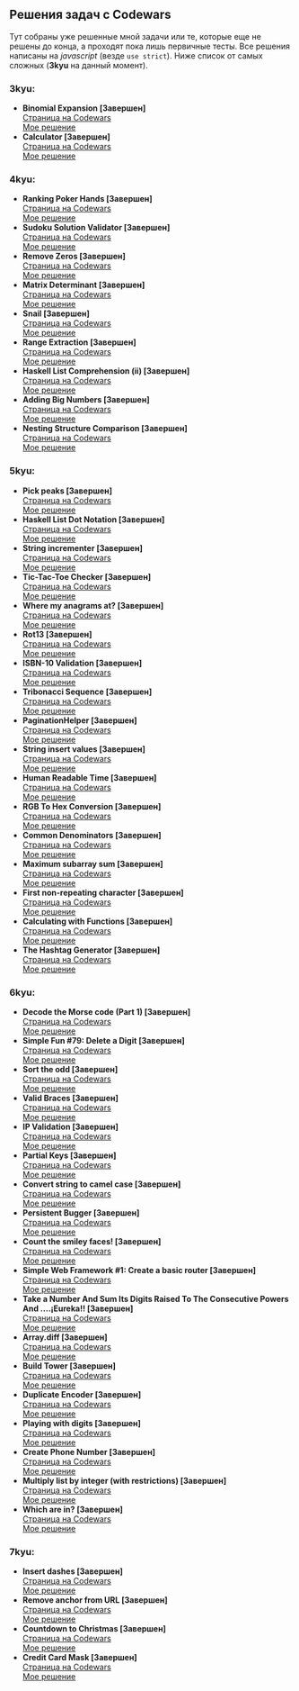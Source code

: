 ## Решения задач с Codewars

Тут собраны уже решенные мной задачи или те, которые еще не решены до конца, а проходят пока лишь первичные тесты.
Все решения написаны на *javascript* (везде `use strict`). Ниже список от самых сложных (**3kyu** на данный момент).

### 3kyu:
  * **Binomial Expansion [Завершен]**<br>
   [Страница на Codewars](https://www.codewars.com/kata/540d0fdd3b6532e5c3000b5b)<br>
   [Мое решение](https://github.com/theeeita/Codewars-solutions/blob/master/completed/3kyu/BinomialExpansion.js)<br>
  * **Calculator [Завершен]**<br>
   [Страница на Codewars](https://www.codewars.com/kata/5235c913397cbf2508000048)<br>
   [Мое решение](https://github.com/theeeita/Codewars-solutions/blob/master/completed/3kyu/Calculator.js)<br>
  
### 4kyu:
 * **Ranking Poker Hands [Завершен]**<br>
   [Страница на Codewars](https://www.codewars.com/kata/5739174624fc28e188000465)<br>
   [Мое решение](https://github.com/theeeita/Codewars-solutions/blob/master/completed/4kyu/RankingPokerHands.js)<br>
 * **Sudoku Solution Validator [Завершен]**<br>
   [Страница на Codewars](https://www.codewars.com/kata/529bf0e9bdf7657179000008)<br>
   [Мое решение](https://github.com/theeeita/Codewars-solutions/blob/master/completed/4kyu/sudokuValidation.js)<br>
 * **Remove Zeros [Завершен]**<br>
   [Страница на Codewars](https://www.codewars.com/kata/52aae14aa7fd03d57400058f)<br>
   [Мое решение](https://github.com/theeeita/Codewars-solutions/blob/master/completed/4kyu/removeZeros.js)<br>
 * **Matrix Determinant [Завершен]**<br>
   [Страница на Codewars](https://www.codewars.com/kata/52a382ee44408cea2500074c)<br>
   [Мое решение](https://github.com/theeeita/Codewars-solutions/blob/master/completed/4kyu/matrixDeterminant.js)<br>
 * **Snail [Завершен]**<br>
   [Страница на Codewars](https://www.codewars.com/kata/521c2db8ddc89b9b7a0000c1)<br>
   [Мое решение](https://github.com/theeeita/Codewars-solutions/blob/master/completed/4kyu/snail.js)<br>
 * **Range Extraction [Завершен]**<br>
   [Страница на Codewars](https://www.codewars.com/kata/51ba717bb08c1cd60f00002f)<br>
   [Мое решение](https://github.com/theeeita/Codewars-solutions/blob/master/completed/4kyu/rangeExtraction.js)<br>
 * **Haskell List Comprehension (ii) [Завершен]**<br>
   [Страница на Codewars](https://www.codewars.com/kata/53c8bcb1689f84238c000661)<br>
   [Мое решение](https://github.com/theeeita/Codewars-solutions/blob/master/completed/4kyu/HaskellListComprehension2.js)<br>
 * **Adding Big Numbers [Завершен]**<br>
   [Страница на Codewars](https://www.codewars.com/kata/525f4206b73515bffb000b21)<br>
   [Мое решение](https://github.com/theeeita/Codewars-solutions/blob/master/completed/4kyu/addingBigNumbers.js)<br>
 * **Nesting Structure Comparison [Завершен]**<br>
   [Страница на Codewars](https://www.codewars.com/kata/520446778469526ec0000001)<br>
   [Мое решение](https://github.com/theeeita/Codewars-solutions/blob/master/completed/4kyu/nestingStructure.js)<br>
   
### 5kyu:
 * **Pick peaks [Завершен]**<br>
  [Страница на Codewars](https://www.codewars.com/kata/5279f6fe5ab7f447890006a7)<br>
  [Мое решение](https://github.com/theeeita/Codewars-solutions/blob/master/completed/5kyu/pickPeaks.js)<br>
 * **Haskell List Dot Notation [Завершен]**<br>
  [Страница на Codewars](https://www.codewars.com/kata/53c8b29750fe70e4a2000610)<br>
  [Мое решение](https://github.com/theeeita/Codewars-solutions/blob/master/completed/5kyu/HaskellListDotNotation.js)<br>
 * **String incrementer [Завершен]**<br>
  [Страница на Codewars](https://www.codewars.com/kata/54a91a4883a7de5d7800009c)<br>
  [Мое решение](https://github.com/theeeita/Codewars-solutions/blob/master/completed/5kyu/incrementString.js)<br>
 * **Tic-Tac-Toe Checker [Завершен]**<br>
  [Страница на Codewars](https://www.codewars.com/kata/525caa5c1bf619d28c000335)<br>
  [Мое решение](https://github.com/theeeita/Codewars-solutions/blob/master/completed/5kyu/TicTacToeCheker.js)<br>
 * **Where my anagrams at? [Завершен]**<br>
  [Страница на Codewars](https://www.codewars.com/kata/523a86aa4230ebb5420001e1)<br>
  [Мое решение](https://github.com/theeeita/Codewars-solutions/blob/master/completed/5kyu/WhereMyAnagramasat.js)<br>
 * **Rot13 [Завершен]**<br>
  [Страница на Codewars](https://www.codewars.com/kata/530e15517bc88ac656000716)<br>
  [Мое решение](https://github.com/theeeita/Codewars-solutions/blob/master/completed/5kyu/rot13.js)<br>
* **ISBN-10 Validation [Завершен]**<br>
  [Страница на Codewars](https://www.codewars.com/kata/51fc12de24a9d8cb0e000001)<br>
  [Мое решение](https://github.com/theeeita/Codewars-solutions/blob/master/completed/5kyu/ISBN-10_Validation.js)<br>
 * **Tribonacci Sequence [Завершен]**<br>
  [Страница на Codewars](https://www.codewars.com/kata/556deca17c58da83c00002db)<br>
  [Мое решение](https://github.com/theeeita/Codewars-solutions/blob/master/completed/5kyu/Tribonacci.js)<br>
 * **PaginationHelper [Завершен]**<br>
  [Страница на Codewars](https://www.codewars.com/kata/515bb423de843ea99400000a)<br>
  [Мое решение](https://github.com/theeeita/Codewars-solutions/blob/master/completed/5kyu/PaginationHelper.js)<br>
 * **String insert values [Завершен]**<br>
  [Страница на Codewars](https://www.codewars.com/kata/529b54d9aba78c924d00088e)<br>
  [Мое решение](https://github.com/theeeita/Codewars-solutions/blob/master/completed/5kyu/StringInsertValues.js)<br>
 * **Human Readable Time [Завершен]**<br>
  [Страница на Codewars](https://www.codewars.com/kata/52685f7382004e774f0001f7)<br>
  [Мое решение](https://github.com/theeeita/Codewars-solutions/blob/master/completed/5kyu/humanReadableTime.js)<br>
* **RGB To Hex Conversion [Завершен]**<br>
  [Страница на Codewars](https://www.codewars.com/kata/513e08acc600c94f01000001/)<br>
  [Мое решение](https://github.com/theeeita/Codewars-solutions/blob/master/completed/5kyu/RGB_toHexConversion.js)<br>
* **Common Denominators [Завершен]**<br>
  [Страница на Codewars](https://www.codewars.com/kata/54d7660d2daf68c619000d95)<br>
  [Мое решение](https://github.com/theeeita/Codewars-solutions/blob/master/completed/5kyu/CommonDenominators.js)<br>
* **Maximum subarray sum [Завершен]**<br>
  [Страница на Codewars](https://www.codewars.com/kata/54521e9ec8e60bc4de000d6c)<br>
  [Мое решение](https://github.com/theeeita/Codewars-solutions/blob/master/completed/5kyu/maxSequence.js)<br>
* **First non-repeating character [Завершен]**<br>
  [Страница на Codewars](https://www.codewars.com/kata/52bc74d4ac05d0945d00054e)<br>
  [Мое решение](https://github.com/theeeita/Codewars-solutions/blob/master/completed/5kyu/firstNonRepeatingLetter.js)<br>
* **Calculating with Functions [Завершен]**<br>
  [Страница на Codewars](https://www.codewars.com/kata/525f3eda17c7cd9f9e000b39)<br>
  [Мое решение](https://github.com/theeeita/Codewars-solutions/blob/master/completed/5kyu/CalculatingWithFunctions.js)<br>
* **The Hashtag Generator [Завершен]**<br>
  [Страница на Codewars](https://www.codewars.com/kata/52449b062fb80683ec000024)<br>
  [Мое решение](https://github.com/theeeita/Codewars-solutions/blob/master/completed/5kyu/generateHashtag.js)<br>
  
### 6kyu:
* **Decode the Morse code (Part 1) [Завершен]**<br>
  [Страница на Codewars](https://www.codewars.com/kata/54b724efac3d5402db00065e)<br>
  [Мое решение](https://github.com/theeeita/Codewars-solutions/blob/master/completed/6kyu/docodeTheMorse.js)<br>
* **Simple Fun #79: Delete a Digit [Завершен]**<br>
  [Страница на Codewars](https://www.codewars.com/kata/5894318275f2c75695000146)<br>
  [Мое решение](https://github.com/theeeita/Codewars-solutions/blob/master/completed/6kyu/simpleFun79DeleteDigit.js)<br>
* **Sort the odd [Завершен]**<br>
  [Страница на Codewars](https://www.codewars.com/kata/578aa45ee9fd15ff4600090d/)<br>
  [Мое решение](https://github.com/theeeita/Codewars-solutions/blob/master/completed/6kyu/sortTheOdd.js)<br>
* **Valid Braces [Завершен]**<br>
  [Страница на Codewars](https://www.codewars.com/kata/5277c8a221e209d3f6000b56)<br>
  [Мое решение](https://github.com/theeeita/Codewars-solutions/blob/master/completed/6kyu/validBraces.js)<br>
* **IP Validation [Завершен]**<br>
  [Страница на Codewars](https://www.codewars.com/kata/515decfd9dcfc23bb6000006)<br>
  [Мое решение](https://github.com/theeeita/Codewars-solutions/blob/master/completed/6kyu/isValidIP.js)<br>
* **Partial Keys [Завершен]**<br>
  [Страница на Codewars](https://www.codewars.com/kata/5e602796017122002e5bc2ed)<br>
  [Мое решение](https://github.com/theeeita/Codewars-solutions/blob/master/completed/6kyu/partialKeys.js)<br>
* **Convert string to camel case [Завершен]**<br>
  [Страница на Codewars](https://www.codewars.com/kata/517abf86da9663f1d2000003)<br>
  [Мое решение](https://github.com/theeeita/Codewars-solutions/blob/master/completed/6kyu/convertStringToCamelCase.js)<br>
* **Persistent Bugger [Завершен]**<br>
  [Страница на Codewars](https://www.codewars.com/kata/55bf01e5a717a0d57e0000ec)<br>
  [Мое решение](https://github.com/theeeita/Codewars-solutions/blob/master/completed/6kyu/PersistentBugger.js)<br>
* **Count the smiley faces! [Завершен]**<br>
  [Страница на Codewars](https://www.codewars.com/kata/583203e6eb35d7980400002a)<br>
  [Мое решение](https://github.com/theeeita/Codewars-solutions/blob/master/completed/6kyu/countSmileyFaces.js)<br>
* **Simple Web Framework #1: Create a basic router [Завершен]**<br>
  [Страница на Codewars](https://www.codewars.com/kata/588a00ad70720f2cd9000005)<br>
  [Мое решение](https://github.com/theeeita/Codewars-solutions/blob/master/completed/6kyu/simpleWebFramework.js)<br>
* **Take a Number And Sum Its Digits Raised To The Consecutive Powers And ....¡Eureka!! [Завершен]**<br>
  [Страница на Codewars](https://www.codewars.com/kata/5626b561280a42ecc50000d1)<br>
  [Мое решение](https://github.com/theeeita/Codewars-solutions/blob/master/completed/6kyu/simDigPow.js)<br>
* **Array.diff [Завершен]**<br>
  [Страница на Codewars](https://www.codewars.com/kata/523f5d21c841566fde000009)<br>
  [Мое решение](https://github.com/theeeita/Codewars-solutions/blob/master/completed/6kyu/arrayDiff.js)<br>
* **Build Tower [Завершен]**<br>
  [Страница на Codewars](https://www.codewars.com/kata/576757b1df89ecf5bd00073b)<br>
  [Мое решение](https://github.com/theeeita/Codewars-solutions/blob/master/completed/6kyu/towerBuilder.js)<br>
* **Duplicate Encoder [Завершен]**<br>
  [Страница на Codewars](https://www.codewars.com/kata/54b42f9314d9229fd6000d9c)<br>
  [Мое решение](https://github.com/theeeita/Codewars-solutions/blob/master/completed/6kyu/duplicateEncoder.js)<br>
* **Playing with digits [Завершен]**<br>
  [Страница на Codewars](https://www.codewars.com/kata/5552101f47fc5178b1000050)<br>
  [Мое решение](https://github.com/theeeita/Codewars-solutions/blob/master/completed/6kyu/PlayingWithDigits.js)<br>
* **Create Phone Number [Завершен]**<br>
  [Страница на Codewars](https://www.codewars.com/kata/525f50e3b73515a6db000b83)<br>
  [Мое решение](https://github.com/theeeita/Codewars-solutions/blob/master/completed/6kyu/createPhoneNumber.js)<br>
* **Multiply list by integer (with restrictions) [Завершен]**<br>
  [Страница на Codewars](https://www.codewars.com/kata/57f7e7617a28db2a2200021a)<br>
  [Мое решение](https://github.com/theeeita/Codewars-solutions/blob/master/completed/6kyu/multipleList.js)<br>
* **Which are in? [Завершен]**<br>
  [Страница на Codewars](https://www.codewars.com/kata/550554fd08b86f84fe000a58)<br>
  [Мое решение](https://github.com/theeeita/Codewars-solutions/blob/master/completed/6kyu/whichAreIn.js)<br>
### 7kyu:
* **Insert dashes [Завершен]**<br>
  [Страница на Codewars](https://www.codewars.com/kata/55960bbb182094bc4800007b)<br>
  [Мое решение](https://github.com/theeeita/Codewars-solutions/blob/master/completed/7kyu/insertDashes.js)<br>
* **Remove anchor from URL [Завершен]**<br>
  [Страница на Codewars](https://www.codewars.com/kata/51f2b4448cadf20ed0000386/)<br>
  [Мое решение](https://github.com/theeeita/Codewars-solutions/blob/master/completed/7kyu/removeAnchorsFromURL.js)<br>
* **Countdown to Christmas [Завершен]**<br>
  [Страница на Codewars](https://www.codewars.com/kata/56f6b23c9400f5387d000d48)<br>
  [Мое решение](https://github.com/theeeita/Codewars-solutions/blob/master/completed/7kyu/CountdowntoChristmas.js)<br>
* **Credit Card Mask [Завершен]**<br>
  [Страница на Codewars](https://www.codewars.com/kata/5412509bd436bd33920011bc)<br>
  [Мое решение](https://github.com/theeeita/Codewars-solutions/blob/master/completed/7kyu/maskify.js)<br>
